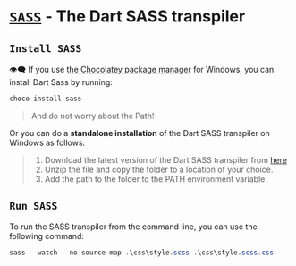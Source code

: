 # [`SASS`](https://sass-lang.com/install) - The Dart SASS transpiler

## `Install SASS`

:eye_speech_bubble:
If you use [the Chocolatey package manager](https://chocolatey.org/) for Windows, you can install Dart Sass by running:

```powershell
choco install sass
```

> And do not worry about the Path!

Or you can do a **standalone installation** of the Dart SASS transpiler on Windows as follows:

> 1. Download the latest version of the Dart SASS transpiler from [here](https://github.com/sass/dart-sass#standalone)
> 2. Unzip the file and copy the folder to a location of your choice.
> 3. Add the path to the folder to the PATH environment variable.

## `Run SASS`

To run the SASS transpiler from the command line, you can use the following command:

```powershell
sass --watch --no-source-map .\css\style.scss .\css\style.scss.css
```
